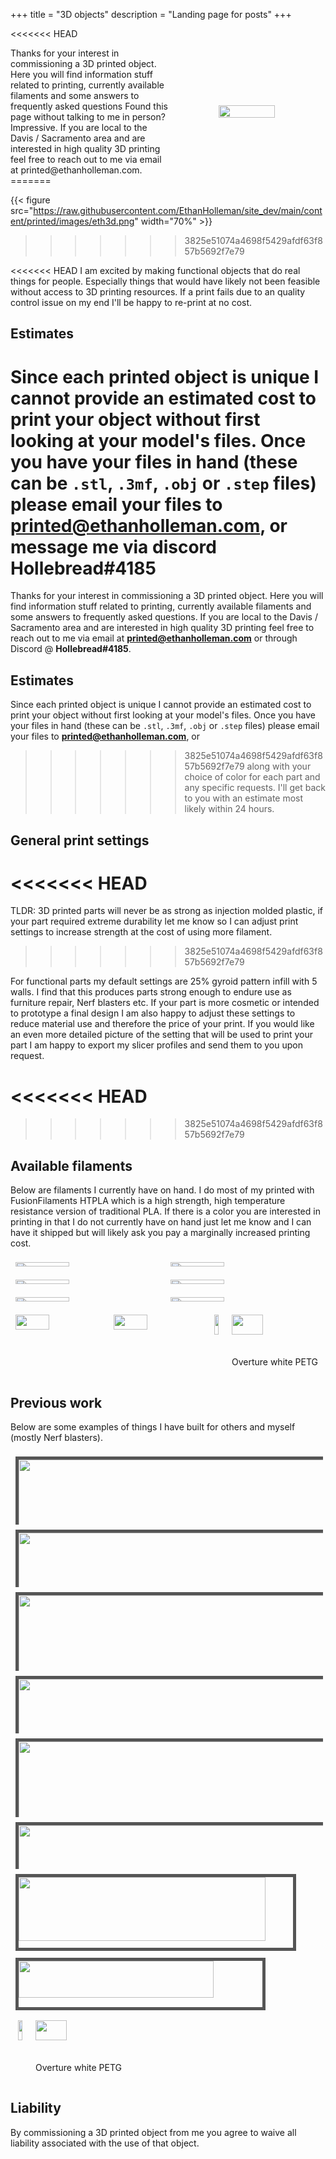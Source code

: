 +++
title = "3D objects"
description = "Landing page for posts"
+++

<style>

.row {
  display: flex;
  flex-wrap: wrap;
  padding: 0 4px;
}

.rowCon {
  display: flex;
  flex-wrap: wrap;
  padding: 10% 10%
}


/* Create two equal columns that sits next to each other */
.column {
  flex: 50%;
  padding: 0 4px;
}

.column {
  margin-top: 8px;
  vertical-align: middle;
} 

.columnPic {
  margin-top: 8px;
  vertical-align: middle;
  align-items: center;
  justify-content: center;
}
<<<<<<< HEAD
=======

>>>>>>> 3825e51074a4698f5429afdf63f857b5692f7e79

</style>


<<<<<<< HEAD
<div style="width: 100%; display: table;">
    <div style="display: table-row">
        <div style="width: 50%; display: table-cell;">
          Thanks for your interest in commissioning a 3D printed object. Here you
          will find information stuff related to printing, currently available filaments
          and some answers to frequently asked questions
          Found this page without talking to me in person? Impressive. If you are local
          to the Davis / Sacramento area and are interested in high quality 3D printing
          feel free to reach out to me via email at printed@ethanholleman.com.
        </div>
        <div style="width: 50%; display: table-cell; text-align: center; justify-content: center; vertical-align: middle;"> 
          <img src="https://raw.githubusercontent.com/EthanHolleman/site_dev/main/content/printed/images/eth3d.png" width="60%">
        </div>
    </div>
</div>
=======

{{< figure src="https://raw.githubusercontent.com/EthanHolleman/site_dev/main/content/printed/images/eth3d.png" width="70%" >}}
>>>>>>> 3825e51074a4698f5429afdf63f857b5692f7e79


<<<<<<< HEAD
I am excited by making functional objects that do real things for people.
Especially things that would have likely not been feasible without access to
3D printing resources. If a print fails due to an quality control issue on my end 
I'll be happy to re-print at no cost.


## Estimates

Since each printed object is unique I cannot provide an estimated cost to print
your object without first looking at your model's files. Once you have your files
in hand (these can be `.stl`, `.3mf`, `.obj` or `.step` files) please email your files to **printed@ethanholleman.com**, or message me via discord **Hollebread#4185** 
=======

Thanks for your interest in commissioning a 3D printed object. Here you
will find information stuff related to printing, currently available filaments
and some answers to frequently asked questions. If you are local
to the Davis / Sacramento area and are interested in high quality 3D printing
feel free to reach out to me via email at **printed@ethanholleman.com**
or through Discord @ **Hollebread#4185**.


## Estimates

Since each printed object is unique I cannot provide an estimated cost to print
your object without first looking at your model's files. Once you have your files
in hand (these can be `.stl`, `.3mf`, `.obj` or `.step` files) please email your files 
to **printed@ethanholleman.com**, or 
>>>>>>> 3825e51074a4698f5429afdf63f857b5692f7e79
along with your choice of color for each part and any specific requests. 
I'll get back to you with an estimate most likely within 24 hours.

## General print settings
<<<<<<< HEAD
=======

TLDR: 3D printed parts will never be as strong as injection molded plastic, 
if your part required extreme durability let me know so I can adjust print
settings to increase strength at the cost of using more filament. 
>>>>>>> 3825e51074a4698f5429afdf63f857b5692f7e79

For functional parts my default settings are 25% gyroid pattern infill with
5 walls. I find that this produces parts strong enough to endure use as
furniture repair, Nerf blasters etc. If your part is more cosmetic or intended to
prototype a final design I am also happy to adjust these settings to 
reduce material use and therefore the price of your print. 
If you would like an even more detailed picture of the setting that will be used
to print your part I am happy to export my slicer profiles and send them to
you upon request.

<<<<<<< HEAD
=======

>>>>>>> 3825e51074a4698f5429afdf63f857b5692f7e79
## Available filaments

Below are filaments I currently have on hand. I do most of my printed with
FusionFilaments HTPLA which is a high strength, high temperature resistance
version of traditional PLA. If there is a color you are interested in printing
in that I do not currently have on hand just let me know and I can have it shipped
but will likely ask you pay a marginally increased printing cost. 


<div class="row">
    <div class="column">
      <img src="https://cdn.shopify.com/s/files/1/0002/8468/8445/products/HTPLA_Refill_AlphaParticleOrange-01_1024x1024@2x.png?v=1658243953" width=60%>
    </div>
     <div class="column">
      <img src="https://cdn.shopify.com/s/files/1/0002/8468/8445/products/HTPLA_Refill_CosmicRayBlue-01_540x.png?v=1659461863" width="60%">
    </div>
  </div>

<div class="row">
    <div class="column">
      <img src="https://cdn.shopify.com/s/files/1/0002/8468/8445/products/HTPLA_Refill_ColdFusionBlue-01_1024x1024@2x.png?v=1660058880" width=60%>
    </div>
   <div class="column">
      <img src="https://cdn.shopify.com/s/files/1/0002/8468/8445/products/HTPLA_Refill_GeomagneticMauve-01_1024x1024@2x.png?v=1659021332" width="60%">
    </div>
  </div>

<div class="row">
    <div class="column">
      <img src="https://cdn.shopify.com/s/files/1/0002/8468/8445/products/HTPLA_Refill_RadiumGreen2.0-01_b272ca54-dc09-485b-a65d-92b9587838dc_1024x1024@2x.png?v=1665060871" width=60%>
    </div>
   <div class="column">
      <img src="https://cdn.shopify.com/s/files/1/0002/8468/8445/products/HTPLA_Refill_RedDwarf-01_1024x1024@2x.png?v=1658432497" width="60%">
    </div>
  </div>

<div class="row">
    <div class="column">
      <img src="https://cdn.shopify.com/s/files/1/0002/8468/8445/products/HTPLA_Refill_TritiumGreen-01_ec9ad2bc-90d9-49a2-8ef0-808aec77ff63_720x.png?v=1659021301" width=60%>
    </div>
   <div class="column">
      <img src="https://cdn.shopify.com/s/files/1/0002/8468/8445/products/HTPLA_Refill_HeavyWaterBlue-01_ab24215b-963d-456e-8f5e-e6de4d7ad29f_720x.png?v=1661798717" width="60%">
    </div>

<div class="row">
    <div class="column">
      <img src="https://cdn.shopify.com/s/files/1/0002/8468/8445/products/HTPLA_Refill_IonizedCobaltBlack-01_1024x1024@2x.png?v=1660058936" width=60%>
    </div>
   <div class="column">
      <img src="https://cdn.shopify.com/s/files/1/0207/3624/5824/products/VFEWTE17511_Transparent_PETG_1kg_1pack_1_Main.jpg?v=1653896882&width=1100" width="60%">
      <p> Overture white PETG </p>
    </div>
  </div>
</div>

<br>
<br>


## Previous work

Below are some examples of things I have built for others and myself (mostly
Nerf blasters).

<div class="row">
    <div class="column">
      <img style="border: 5px solid #555;" src="/printed/images/IMG_2149.jpg" width=100%>
      <p>Orien blaster's Lynx parts, An awesome spring powered Nerf blaster with
      notoriously difficult to acquire hardware. Printing these parts was maybe
      wishful thinking.</p>
    </div>
     <div class="column">
      <img style="border: 5px solid #555;" src="/printed/images/IMG_2231.jpg" width="100%">
      <p>Lepus by JackRabbitNerf. A super compact electric Nerf blaster capable
      of firing around 20 darts per second. </p>
    </div>
  </div>

<div class="row">
    <div class="column">
      <img style="border: 5px solid #555;" src="/printed/images/IMG_2470.jpg" width="100%">
      <p>Left: The Gryphon by Flygonial, an electric, semi-auto, flywheel powered blaster that I
      made specifcally for use at the Davis Nerf Club since they require use of full length darts. Right: 
      SLAB by SillyButts. This is a super fun to use, lever action, spring powered half-length 
      dart blaster.</p>
    </div>
   <div class="column">
       <img style="border: 5px solid #555;" src="/printed/images/IMG_2590.jpg" width=100%>
       <p>Foregrip for the Nerf Pathfinder which in my opinion improves both the aesthetics of the 
       blaster and makes priming smoother. </p>
    </div>
  </div>

<div class="row">
    <div class="column">
          <img style="border: 5px solid #555;" src="/printed/images/IMG_2347.jpg" width=100%>
      <p>A rail mounted megaXL dart holder that I designed from the ground up
      and printed. It allows you to easily carry and keep accessible 6 megaXL
      darts which can be launched like a rifle grenade using a specific attachment
      at the end of your barrel. </p>
    </div>
   <div class="column">
      <img style="border: 5px solid #555;" src="/printed/images/IMG_2446.jpg" width="100%">
      <p>SBL by Gavin Fuzzy designs.</p>
    </div>
  </div>

<div class="row">
    <div class="column">
      <img style="border: 5px solid #555;" src="/printed/images/IMG_2695.jpg" width=90%>
      <p>Another full length Gryphon blaster printed for a member of the Davis
      Nerf Club. I wired in a PWM that allows you to actually adjust the motor
      speed with a dial so the blaster can launch darts anywhere between 90
      and 130 FPS.</p>
    </div>
   <div class="column">
      <img style="border: 5px solid #555;" src="/printed/images/IMG_2472.jpg" width="80%">
      <p>Buffer tube adapter a member of the Davis Nerf club designed and I
      printed for them.</p>
    </div>

<div class="row">
    <div class="column">
      <img src="https://cdn.shopify.com/s/files/1/0002/8468/8445/products/HTPLA_Refill_IonizedCobaltBlack-01_1024x1024@2x.png?v=1660058936" width=60%>
    </div>
   <div class="column">
      <img src="https://cdn.shopify.com/s/files/1/0207/3624/5824/products/VFEWTE17511_Transparent_PETG_1kg_1pack_1_Main.jpg?v=1653896882&width=1100" width="60%">
      <p> Overture white PETG </p>
    </div>
  </div>
</div>

<br>
<br>


## Liability

By commissioning a 3D printed object from me you agree to waive all liability
associated with the use of that object.









